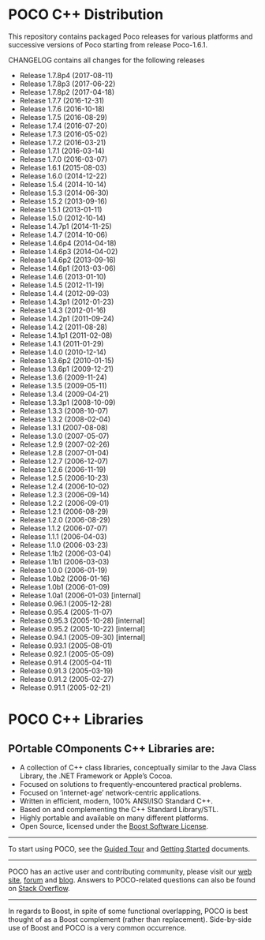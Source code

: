 POCO C++ Distribution
=====================

This repository contains packaged Poco releases for various platforms and
successive versions of Poco starting from release Poco-1.6.1.
 
CHANGELOG contains all changes for the following releases

- Release 1.7.8p4 (2017-08-11)
- Release 1.7.8p3 (2017-06-22)
- Release 1.7.8p2 (2017-04-18)
- Release 1.7.7 (2016-12-31)
- Release 1.7.6 (2016-10-18)
- Release 1.7.5 (2016-08-29)
- Release 1.7.4 (2016-07-20)
- Release 1.7.3 (2016-05-02)
- Release 1.7.2 (2016-03-21)
- Release 1.7.1 (2016-03-14)
- Release 1.7.0 (2016-03-07)
- Release 1.6.1 (2015-08-03)
- Release 1.6.0 (2014-12-22)
- Release 1.5.4 (2014-10-14)
- Release 1.5.3 (2014-06-30)
- Release 1.5.2 (2013-09-16)
- Release 1.5.1 (2013-01-11)
- Release 1.5.0 (2012-10-14)
- Release 1.4.7p1 (2014-11-25)
- Release 1.4.7 (2014-10-06)
- Release 1.4.6p4 (2014-04-18)
- Release 1.4.6p3 (2014-04-02)
- Release 1.4.6p2 (2013-09-16)
- Release 1.4.6p1 (2013-03-06)
- Release 1.4.6 (2013-01-10)
- Release 1.4.5 (2012-11-19)
- Release 1.4.4 (2012-09-03)
- Release 1.4.3p1 (2012-01-23)
- Release 1.4.3 (2012-01-16)
- Release 1.4.2p1 (2011-09-24)
- Release 1.4.2 (2011-08-28)
- Release 1.4.1p1 (2011-02-08)
- Release 1.4.1 (2011-01-29)
- Release 1.4.0 (2010-12-14)
- Release 1.3.6p2 (2010-01-15)
- Release 1.3.6p1 (2009-12-21)
- Release 1.3.6 (2009-11-24)
- Release 1.3.5 (2009-05-11)
- Release 1.3.4 (2009-04-21)
- Release 1.3.3p1 (2008-10-09)
- Release 1.3.3 (2008-10-07)
- Release 1.3.2 (2008-02-04)
- Release 1.3.1 (2007-08-08)
- Release 1.3.0 (2007-05-07)
- Release 1.2.9 (2007-02-26)
- Release 1.2.8 (2007-01-04)
- Release 1.2.7 (2006-12-07)
- Release 1.2.6 (2006-11-19)
- Release 1.2.5 (2006-10-23)
- Release 1.2.4 (2006-10-02)
- Release 1.2.3 (2006-09-14)
- Release 1.2.2 (2006-09-01)
- Release 1.2.1 (2006-08-29)
- Release 1.2.0 (2006-08-29)
- Release 1.1.2 (2006-07-07)
- Release 1.1.1 (2006-04-03)
- Release 1.1.0 (2006-03-23)
- Release 1.1b2 (2006-03-04)
- Release 1.1b1 (2006-03-03)
- Release 1.0.0 (2006-01-19)
- Release 1.0b2 (2006-01-16)
- Release 1.0b1 (2006-01-09)
- Release 1.0a1 (2006-01-03) [internal]
- Release 0.96.1 (2005-12-28)
- Release 0.95.4 (2005-11-07)
- Release 0.95.3 (2005-10-28) [internal]
- Release 0.95.2 (2005-10-22) [internal]
- Release 0.94.1 (2005-09-30) [internal]
- Release 0.93.1 (2005-08-01)
- Release 0.92.1 (2005-05-09)
- Release 0.91.4 (2005-04-11)
- Release 0.91.3 (2005-03-19)
- Release 0.91.2 (2005-02-27)
- Release 0.91.1 (2005-02-21)


 POCO C++ Libraries
==================

POrtable COmponents C++ Libraries are:
--------------------------------------
- A collection of C++ class libraries, conceptually similar to the Java Class Library, the .NET Framework or Apple’s Cocoa.
- Focused on solutions to frequently-encountered practical problems.
- Focused on ‘internet-age’ network-centric applications.
- Written in efficient, modern, 100% ANSI/ISO Standard C++.
- Based on and complementing the C++ Standard Library/STL.
- Highly portable and available on many different platforms.
- Open Source, licensed under the [Boost Software License](https://spdx.org/licenses/BSL-1.0).

----
To start using POCO, see the [Guided Tour](http://pocoproject.org/docs-1.5.3/00100-GuidedTour.html) and [Getting Started](http://pocoproject.org/docs-1.5.3/00200-GettingStarted.html) documents.

----
POCO has an active user and contributing community, please visit our [web site](http://pocoproject.org), [forum](http://pocoproject.org/forum) and [blog](http://pocoproject.org/blog). 
Answers to POCO-related questions can also be found on [Stack Overflow](http://stackoverflow.com/questions/tagged/poco-libraries).

----
In regards to Boost, in spite of some functional overlapping,
POCO is best thought of as a Boost complement (rather than replacement).
Side-by-side use of Boost and POCO is a very common occurrence.


 
